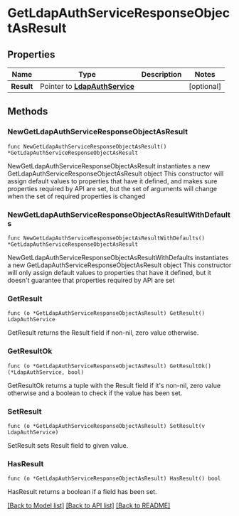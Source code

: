 # GetLdapAuthServiceResponseObjectAsResult

## Properties

Name | Type | Description | Notes
------------ | ------------- | ------------- | -------------
**Result** | Pointer to [**LdapAuthService**](LdapAuthService.md) |  | [optional] 

## Methods

### NewGetLdapAuthServiceResponseObjectAsResult

`func NewGetLdapAuthServiceResponseObjectAsResult() *GetLdapAuthServiceResponseObjectAsResult`

NewGetLdapAuthServiceResponseObjectAsResult instantiates a new GetLdapAuthServiceResponseObjectAsResult object
This constructor will assign default values to properties that have it defined,
and makes sure properties required by API are set, but the set of arguments
will change when the set of required properties is changed

### NewGetLdapAuthServiceResponseObjectAsResultWithDefaults

`func NewGetLdapAuthServiceResponseObjectAsResultWithDefaults() *GetLdapAuthServiceResponseObjectAsResult`

NewGetLdapAuthServiceResponseObjectAsResultWithDefaults instantiates a new GetLdapAuthServiceResponseObjectAsResult object
This constructor will only assign default values to properties that have it defined,
but it doesn't guarantee that properties required by API are set

### GetResult

`func (o *GetLdapAuthServiceResponseObjectAsResult) GetResult() LdapAuthService`

GetResult returns the Result field if non-nil, zero value otherwise.

### GetResultOk

`func (o *GetLdapAuthServiceResponseObjectAsResult) GetResultOk() (*LdapAuthService, bool)`

GetResultOk returns a tuple with the Result field if it's non-nil, zero value otherwise
and a boolean to check if the value has been set.

### SetResult

`func (o *GetLdapAuthServiceResponseObjectAsResult) SetResult(v LdapAuthService)`

SetResult sets Result field to given value.

### HasResult

`func (o *GetLdapAuthServiceResponseObjectAsResult) HasResult() bool`

HasResult returns a boolean if a field has been set.


[[Back to Model list]](../README.md#documentation-for-models) [[Back to API list]](../README.md#documentation-for-api-endpoints) [[Back to README]](../README.md)


